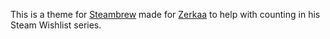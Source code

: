 This is a theme for [Steambrew](https://steambrew.app/) made for [Zerkaa](https://www.youtube.com/@ZerkaaPlays) to help with counting in his Steam Wishlist series.
